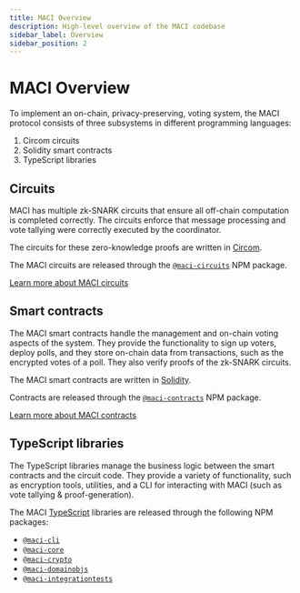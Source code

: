 ```yaml
---
title: MACI Overview
description: High-level overview of the MACI codebase
sidebar_label: Overview
sidebar_position: 2
---
```


# MACI Overview

To implement an on-chain, privacy-preserving, voting system, the MACI protocol consists of three subsystems in different programming languages:

1. Circom circuits
2. Solidity smart contracts
3. TypeScript libraries

## Circuits

MACI has multiple zk-SNARK circuits that ensure all off-chain computation is completed correctly. The circuits enforce that message processing and vote tallying were correctly executed by the coordinator.

The circuits for these zero-knowledge proofs are written
in [Circom](https://iden3.io/circom).

The MACI circuits are released through the [`@maci-circuits`](https://www.npmjs.com/package/maci-circuits) NPM package.

[Learn more about MACI circuits](/docs/circuits)

## Smart contracts

The MACI smart contracts handle the management and on-chain voting aspects of the system. They provide the functionality to sign up voters, deploy polls, and they store on-chain data from transactions, such as the encrypted votes of a poll. They also verify proofs of the zk-SNARK circuits.

The MACI smart contracts are written in [Solidity](https://soliditylang.org/).

Contracts are released through the [`@maci-contracts`](https://www.npmjs.com/package/maci-contracts) NPM package.

[Learn more about MACI contracts](/docs/contracts)

## TypeScript libraries

The TypeScript libraries manage the business logic between the smart contracts and the circuit code. They provide a variety of functionality, such as encryption tools, utilities, and a CLI for interacting with MACI (such as vote tallying & proof-generation).

The MACI [TypeScript](https://www.typescriptlang.org/) libraries are released through the following NPM packages:

- [`@maci-cli`](https://www.npmjs.com/package/maci-cli)
- [`@maci-core`](https://www.npmjs.com/package/maci-core)
- [`@maci-crypto`](https://www.npmjs.com/package/maci-crypto)
- [`@maci-domainobjs`](https://www.npmjs.com/package/maci-domainobjs)
- [`@maci-integrationtests`](https://www.npmjs.com/package/maci-integrationtests)
